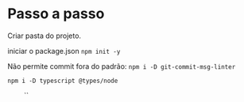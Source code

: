 # Passo a passo

Criar pasta do projeto.

iniciar o package.json
`npm init -y`

Não permite commit fora do padrão:
`npm i -D git-commit-msg-linter`

`npm i -D typescript @types/node`

``
``
``
``
``
``
``